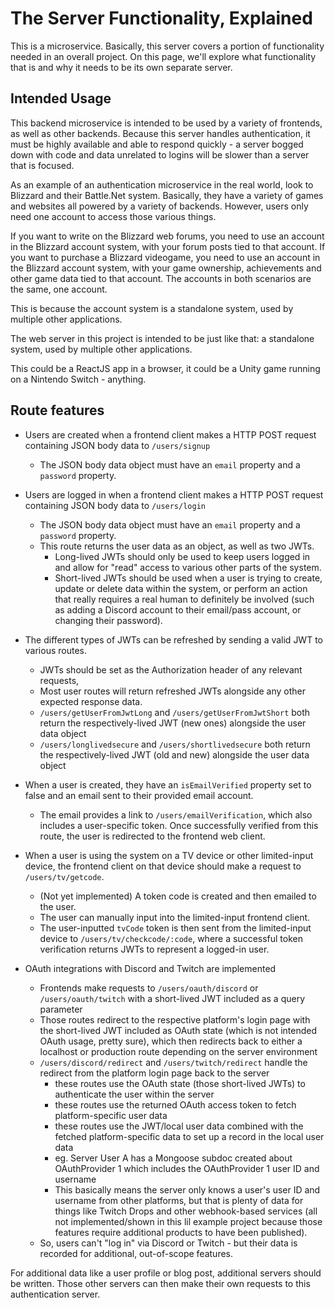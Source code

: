 # The Server Functionality, Explained

This is a microservice. Basically, this server covers a portion of functionality needed in an overall project. On this page, we'll explore what functionality that is and why it needs to be its own separate server.

## Intended Usage

This backend microservice is intended to be used by a variety of frontends, as well as other backends. Because this server handles authentication, it must be highly available and able to respond quickly - a server bogged down with code and data unrelated to logins will be slower than a server that is focused.

As an example of an authentication microservice in the real world, look to Blizzard and their Battle.Net system. Basically, they have a variety of games and websites all powered by a variety of backends. However, users only need one account to access those various things.

If you want to write on the Blizzard web forums, you need to use an account in the Blizzard account system, with your forum posts tied to that account.
If you want to purchase a Blizzard videogame, you need to use an account in the Blizzard account system, with your game ownership, achievements and other game data tied to that account.
The accounts in both scenarios are the same, one account. 

This is because the account system is a standalone system, used by multiple other applications.

The web server in this project is intended to be just like that: a standalone system, used by multiple other applications.

This could be a ReactJS app in a browser, it could be a Unity game running on a Nintendo Switch - anything.


## Route features

- Users are created when a frontend client makes a HTTP POST request containing JSON body data to `/users/signup`
	- The JSON body data object must have an  `email` property and a `password` property.

- Users are logged in when a frontend client makes a HTTP POST request containing JSON body data to `/users/login`
	- The JSON body data object must have an  `email` property and a `password` property.
	- This route returns the user data as an object, as well as two JWTs.
		- Long-lived JWTs should only be used to keep users logged in and allow for "read" access to various other parts of the system.
		- Short-lived JWTs should be used when a user is trying to create, update or delete data within the system, or perform an action that really requires a real human to definitely be involved (such as adding a Discord account to their email/pass account, or changing their password).

- The different types of JWTs can be refreshed by sending a valid JWT to various routes.
	- JWTs should be set as the Authorization header of any relevant requests, 
	- Most user routes will return refreshed JWTs alongside any other expected response data.
	- `/users/getUserFromJwtLong` and `/users/getUserFromJwtShort` both return the respectively-lived JWT (new ones) alongside the user data object
	- `/users/longlivedsecure` and `/users/shortlivedsecure` both return the respectively-lived JWT (old and new) alongside the user data object

- When a user is created, they have an `isEmailVerified` property set to false and an email sent to their provided email account.
	- The email provides a link to `/users/emailVerification`, which also includes a user-specific token. Once successfully verified from this route, the user is redirected to the frontend web client.

- When a user is using the system on a TV device or other limited-input device, the frontend client on that device should make a request to `/users/tv/getcode`.
	- (Not yet implemented) A token code is created and then emailed to the user.
	- The user can manually input into the limited-input frontend client.
	- The user-inputted `tvCode` token is then sent from the limited-input device to `/users/tv/checkcode/:code`, where a successful token verification returns JWTs to represent a logged-in user.

- OAuth integrations with Discord and Twitch are implemented
	- Frontends make requests to `/users/oauth/discord` or `/users/oauth/twitch` with a short-lived JWT included as a query parameter
	- Those routes redirect to the respective platform's login page with the short-lived JWT included as OAuth state (which is not intended OAuth usage, pretty sure), which then redirects back to either a localhost or production route depending on the server environment
	- `/users/discord/redirect` and `/users/twitch/redirect` handle the redirect from the platform login page back to the server
		- these routes use the OAuth state (those short-lived JWTs) to authenticate the user within the server
		- these routes use the returned OAuth access token to fetch platform-specific user data
		- these routes use the JWT/local user data combined with the fetched platform-specific data to set up a record in the local user data
		- eg. Server User A has a Mongoose subdoc created about OAuthProvider 1 which includes the OAuthProvider 1 user ID and username
		- This basically means the server only knows a user's user ID and username from other platforms, but that is plenty of data for things like Twitch Drops and other webhook-based services (all not implemented/shown in this lil example project because those features require additional products to have been published).
	- So, users can't "log in" via Discord or Twitch - but their data is recorded for additional, out-of-scope features.


For additional data like a user profile or blog post, additional servers should be written. Those other servers can then make their own requests to this authentication server.